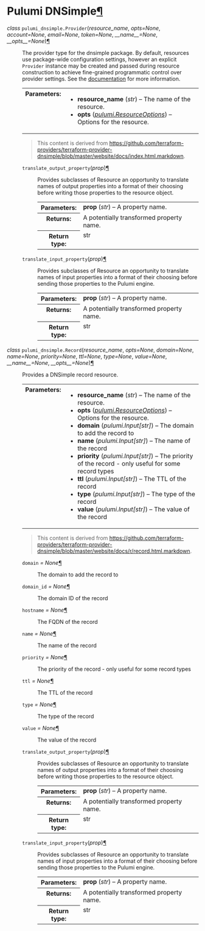 ---
---

<div class="section" id="module-pulumi_dnsimple">
<span id="pulumi-dnsimple"></span><h1>Pulumi DNSimple<a class="headerlink" href="#module-pulumi_dnsimple" title="Permalink to this headline">¶</a></h1>
<dl class="class">
<dt id="pulumi_dnsimple.Provider">
<em class="property">class </em><code class="descclassname">pulumi_dnsimple.</code><code class="descname">Provider</code><span class="sig-paren">(</span><em>resource_name</em>, <em>opts=None</em>, <em>account=None</em>, <em>email=None</em>, <em>token=None</em>, <em>__name__=None</em>, <em>__opts__=None</em><span class="sig-paren">)</span><a class="headerlink" href="#pulumi_dnsimple.Provider" title="Permalink to this definition">¶</a></dt>
<dd><p>The provider type for the dnsimple package. By default, resources use package-wide configuration
settings, however an explicit <code class="docutils literal notranslate"><span class="pre">Provider</span></code> instance may be created and passed during resource
construction to achieve fine-grained programmatic control over provider settings. See the
<a class="reference external" href="https://pulumi.io/reference/programming-model.html#providers">documentation</a> for more information.</p>
<table class="docutils field-list" frame="void" rules="none">
<col class="field-name" />
<col class="field-body" />
<tbody valign="top">
<tr class="field-odd field"><th class="field-name">Parameters:</th><td class="field-body"><ul class="first last simple">
<li><strong>resource_name</strong> (<em>str</em>) – The name of the resource.</li>
<li><strong>opts</strong> (<a class="reference internal" href="../pulumi/#pulumi.ResourceOptions" title="pulumi.ResourceOptions"><em>pulumi.ResourceOptions</em></a>) – Options for the resource.</li>
</ul>
</td>
</tr>
</tbody>
</table>
<blockquote>
<div>This content is derived from <a class="reference external" href="https://github.com/terraform-providers/terraform-provider-dnsimple/blob/master/website/docs/index.html.markdown">https://github.com/terraform-providers/terraform-provider-dnsimple/blob/master/website/docs/index.html.markdown</a>.</div></blockquote>
<dl class="method">
<dt id="pulumi_dnsimple.Provider.translate_output_property">
<code class="descname">translate_output_property</code><span class="sig-paren">(</span><em>prop</em><span class="sig-paren">)</span><a class="headerlink" href="#pulumi_dnsimple.Provider.translate_output_property" title="Permalink to this definition">¶</a></dt>
<dd><p>Provides subclasses of Resource an opportunity to translate names of output properties
into a format of their choosing before writing those properties to the resource object.</p>
<table class="docutils field-list" frame="void" rules="none">
<col class="field-name" />
<col class="field-body" />
<tbody valign="top">
<tr class="field-odd field"><th class="field-name">Parameters:</th><td class="field-body"><strong>prop</strong> (<em>str</em>) – A property name.</td>
</tr>
<tr class="field-even field"><th class="field-name">Returns:</th><td class="field-body">A potentially transformed property name.</td>
</tr>
<tr class="field-odd field"><th class="field-name">Return type:</th><td class="field-body">str</td>
</tr>
</tbody>
</table>
</dd></dl>

<dl class="method">
<dt id="pulumi_dnsimple.Provider.translate_input_property">
<code class="descname">translate_input_property</code><span class="sig-paren">(</span><em>prop</em><span class="sig-paren">)</span><a class="headerlink" href="#pulumi_dnsimple.Provider.translate_input_property" title="Permalink to this definition">¶</a></dt>
<dd><p>Provides subclasses of Resource an opportunity to translate names of input properties into
a format of their choosing before sending those properties to the Pulumi engine.</p>
<table class="docutils field-list" frame="void" rules="none">
<col class="field-name" />
<col class="field-body" />
<tbody valign="top">
<tr class="field-odd field"><th class="field-name">Parameters:</th><td class="field-body"><strong>prop</strong> (<em>str</em>) – A property name.</td>
</tr>
<tr class="field-even field"><th class="field-name">Returns:</th><td class="field-body">A potentially transformed property name.</td>
</tr>
<tr class="field-odd field"><th class="field-name">Return type:</th><td class="field-body">str</td>
</tr>
</tbody>
</table>
</dd></dl>

</dd></dl>

<dl class="class">
<dt id="pulumi_dnsimple.Record">
<em class="property">class </em><code class="descclassname">pulumi_dnsimple.</code><code class="descname">Record</code><span class="sig-paren">(</span><em>resource_name</em>, <em>opts=None</em>, <em>domain=None</em>, <em>name=None</em>, <em>priority=None</em>, <em>ttl=None</em>, <em>type=None</em>, <em>value=None</em>, <em>__name__=None</em>, <em>__opts__=None</em><span class="sig-paren">)</span><a class="headerlink" href="#pulumi_dnsimple.Record" title="Permalink to this definition">¶</a></dt>
<dd><p>Provides a DNSimple record resource.</p>
<table class="docutils field-list" frame="void" rules="none">
<col class="field-name" />
<col class="field-body" />
<tbody valign="top">
<tr class="field-odd field"><th class="field-name">Parameters:</th><td class="field-body"><ul class="first last simple">
<li><strong>resource_name</strong> (<em>str</em>) – The name of the resource.</li>
<li><strong>opts</strong> (<a class="reference internal" href="../pulumi/#pulumi.ResourceOptions" title="pulumi.ResourceOptions"><em>pulumi.ResourceOptions</em></a>) – Options for the resource.</li>
<li><strong>domain</strong> (<em>pulumi.Input</em><em>[</em><em>str</em><em>]</em>) – The domain to add the record to</li>
<li><strong>name</strong> (<em>pulumi.Input</em><em>[</em><em>str</em><em>]</em>) – The name of the record</li>
<li><strong>priority</strong> (<em>pulumi.Input</em><em>[</em><em>str</em><em>]</em>) – The priority of the record - only useful for some record types</li>
<li><strong>ttl</strong> (<em>pulumi.Input</em><em>[</em><em>str</em><em>]</em>) – The TTL of the record</li>
<li><strong>type</strong> (<em>pulumi.Input</em><em>[</em><em>str</em><em>]</em>) – The type of the record</li>
<li><strong>value</strong> (<em>pulumi.Input</em><em>[</em><em>str</em><em>]</em>) – The value of the record</li>
</ul>
</td>
</tr>
</tbody>
</table>
<blockquote>
<div>This content is derived from <a class="reference external" href="https://github.com/terraform-providers/terraform-provider-dnsimple/blob/master/website/docs/r/record.html.markdown">https://github.com/terraform-providers/terraform-provider-dnsimple/blob/master/website/docs/r/record.html.markdown</a>.</div></blockquote>
<dl class="attribute">
<dt id="pulumi_dnsimple.Record.domain">
<code class="descname">domain</code><em class="property"> = None</em><a class="headerlink" href="#pulumi_dnsimple.Record.domain" title="Permalink to this definition">¶</a></dt>
<dd><p>The domain to add the record to</p>
</dd></dl>

<dl class="attribute">
<dt id="pulumi_dnsimple.Record.domain_id">
<code class="descname">domain_id</code><em class="property"> = None</em><a class="headerlink" href="#pulumi_dnsimple.Record.domain_id" title="Permalink to this definition">¶</a></dt>
<dd><p>The domain ID of the record</p>
</dd></dl>

<dl class="attribute">
<dt id="pulumi_dnsimple.Record.hostname">
<code class="descname">hostname</code><em class="property"> = None</em><a class="headerlink" href="#pulumi_dnsimple.Record.hostname" title="Permalink to this definition">¶</a></dt>
<dd><p>The FQDN of the record</p>
</dd></dl>

<dl class="attribute">
<dt id="pulumi_dnsimple.Record.name">
<code class="descname">name</code><em class="property"> = None</em><a class="headerlink" href="#pulumi_dnsimple.Record.name" title="Permalink to this definition">¶</a></dt>
<dd><p>The name of the record</p>
</dd></dl>

<dl class="attribute">
<dt id="pulumi_dnsimple.Record.priority">
<code class="descname">priority</code><em class="property"> = None</em><a class="headerlink" href="#pulumi_dnsimple.Record.priority" title="Permalink to this definition">¶</a></dt>
<dd><p>The priority of the record - only useful for some record types</p>
</dd></dl>

<dl class="attribute">
<dt id="pulumi_dnsimple.Record.ttl">
<code class="descname">ttl</code><em class="property"> = None</em><a class="headerlink" href="#pulumi_dnsimple.Record.ttl" title="Permalink to this definition">¶</a></dt>
<dd><p>The TTL of the record</p>
</dd></dl>

<dl class="attribute">
<dt id="pulumi_dnsimple.Record.type">
<code class="descname">type</code><em class="property"> = None</em><a class="headerlink" href="#pulumi_dnsimple.Record.type" title="Permalink to this definition">¶</a></dt>
<dd><p>The type of the record</p>
</dd></dl>

<dl class="attribute">
<dt id="pulumi_dnsimple.Record.value">
<code class="descname">value</code><em class="property"> = None</em><a class="headerlink" href="#pulumi_dnsimple.Record.value" title="Permalink to this definition">¶</a></dt>
<dd><p>The value of the record</p>
</dd></dl>

<dl class="method">
<dt id="pulumi_dnsimple.Record.translate_output_property">
<code class="descname">translate_output_property</code><span class="sig-paren">(</span><em>prop</em><span class="sig-paren">)</span><a class="headerlink" href="#pulumi_dnsimple.Record.translate_output_property" title="Permalink to this definition">¶</a></dt>
<dd><p>Provides subclasses of Resource an opportunity to translate names of output properties
into a format of their choosing before writing those properties to the resource object.</p>
<table class="docutils field-list" frame="void" rules="none">
<col class="field-name" />
<col class="field-body" />
<tbody valign="top">
<tr class="field-odd field"><th class="field-name">Parameters:</th><td class="field-body"><strong>prop</strong> (<em>str</em>) – A property name.</td>
</tr>
<tr class="field-even field"><th class="field-name">Returns:</th><td class="field-body">A potentially transformed property name.</td>
</tr>
<tr class="field-odd field"><th class="field-name">Return type:</th><td class="field-body">str</td>
</tr>
</tbody>
</table>
</dd></dl>

<dl class="method">
<dt id="pulumi_dnsimple.Record.translate_input_property">
<code class="descname">translate_input_property</code><span class="sig-paren">(</span><em>prop</em><span class="sig-paren">)</span><a class="headerlink" href="#pulumi_dnsimple.Record.translate_input_property" title="Permalink to this definition">¶</a></dt>
<dd><p>Provides subclasses of Resource an opportunity to translate names of input properties into
a format of their choosing before sending those properties to the Pulumi engine.</p>
<table class="docutils field-list" frame="void" rules="none">
<col class="field-name" />
<col class="field-body" />
<tbody valign="top">
<tr class="field-odd field"><th class="field-name">Parameters:</th><td class="field-body"><strong>prop</strong> (<em>str</em>) – A property name.</td>
</tr>
<tr class="field-even field"><th class="field-name">Returns:</th><td class="field-body">A potentially transformed property name.</td>
</tr>
<tr class="field-odd field"><th class="field-name">Return type:</th><td class="field-body">str</td>
</tr>
</tbody>
</table>
</dd></dl>

</dd></dl>

</div>
